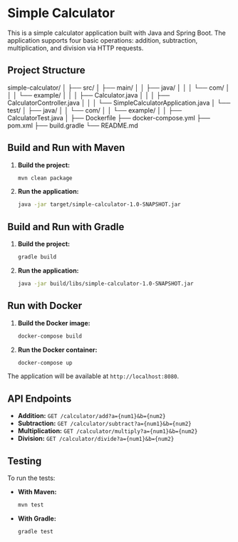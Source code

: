 # Simple Calculator

This is a simple calculator application built with Java and Spring Boot. The application supports four basic operations: addition, subtraction, multiplication, and division via HTTP requests.

## Project Structure
simple-calculator/
│
├── src/
│ ├── main/
│ │ ├── java/
│ │ │ └── com/
│ │ │ └── example/
│ │ │ ├── Calculator.java
│ │ │ ├── CalculatorController.java
│ │ │ └── SimpleCalculatorApplication.java
│ └── test/
│ ├── java/
│ │ └── com/
│ │ └── example/
│ │ ├── CalculatorTest.java
│
├── Dockerfile
├── docker-compose.yml
├── pom.xml
├── build.gradle
└── README.md


## Build and Run with Maven

1. **Build the project:**

    ```bash
    mvn clean package
    ```

2. **Run the application:**

    ```bash
    java -jar target/simple-calculator-1.0-SNAPSHOT.jar
    ```

## Build and Run with Gradle

1. **Build the project:**

    ```bash
    gradle build
    ```

2. **Run the application:**

    ```bash
    java -jar build/libs/simple-calculator-1.0-SNAPSHOT.jar
    ```

## Run with Docker

1. **Build the Docker image:**

    ```bash
    docker-compose build
    ```

2. **Run the Docker container:**

    ```bash
    docker-compose up
    ```

The application will be available at `http://localhost:8080`.

## API Endpoints

- **Addition:** `GET /calculator/add?a={num1}&b={num2}`
- **Subtraction:** `GET /calculator/subtract?a={num1}&b={num2}`
- **Multiplication:** `GET /calculator/multiply?a={num1}&b={num2}`
- **Division:** `GET /calculator/divide?a={num1}&b={num2}`

## Testing

To run the tests:

- **With Maven:**

    ```bash
    mvn test
    ```

- **With Gradle:**

    ```bash
    gradle test
    ```
